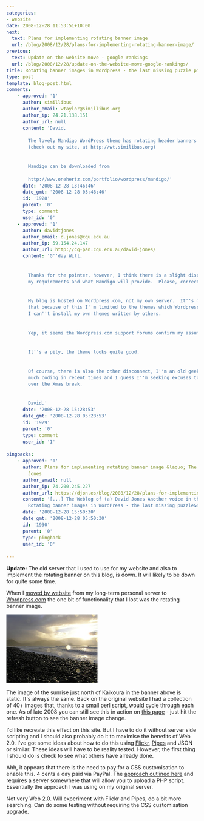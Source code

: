 ```yaml
---
categories:
- website
date: 2008-12-28 11:53:51+10:00
next:
  text: Plans for implementing rotating banner image
  url: /blog/2008/12/28/plans-for-implementing-rotating-banner-image/
previous:
  text: Update on the website move - google rankings
  url: /blog/2008/12/28/update-on-the-website-move-google-rankings/
title: Rotating banner images in Wordpress - the last missing puzzle piece
type: post
template: blog-post.html
comments:
    - approved: '1'
      author: simillibus
      author_email: wtaylor@simillibus.org
      author_ip: 24.21.138.151
      author_url: null
      content: 'David,
    
        The lovely Mandigo WordPress theme has rotating header banners as a built-in feature
        (check out my site, at http://wt.similibus.org)
    
    
        Mandigo can be downloaded from
    
        http://www.onehertz.com/portfolio/wordpress/mandigo/'
      date: '2008-12-28 13:46:46'
      date_gmt: '2008-12-28 03:46:46'
      id: '1928'
      parent: '0'
      type: comment
      user_id: '0'
    - approved: '1'
      author: davidtjones
      author_email: d.jones@cqu.edu.au
      author_ip: 59.154.24.147
      author_url: http://cq-pan.cqu.edu.au/david-jones/
      content: 'G''day Will,
    
    
        Thanks for the pointer, however, I think there is a slight disconnect between
        my requirements and what Mandigo will provide.  Please, correct me if I''m wrong.
    
    
        My blog is hosted on Wordpress.com, not my own server.  It''s my understanding
        that because of this I''m limited to the themes which Wordpress.com provide.  i.e.
        I can''t install my own themes written by others.
    
    
        Yep, it seems the Wordpress.com support forums confirm my assumption.
    
    
        It''s a pity, the theme looks quite good.
    
    
        Of course, there is also the other disconnect, I''m an old geek who hasn''t done
        much coding in recent times and I guess I''m seeking excuses to waste some time
        over the Xmas break.
    
    
        David.'
      date: '2008-12-28 15:28:53'
      date_gmt: '2008-12-28 05:28:53'
      id: '1929'
      parent: '0'
      type: comment
      user_id: '1'
    
pingbacks:
    - approved: '1'
      author: Plans for implementing rotating banner image &laquo; The Weblog of (a) David
        Jones
      author_email: null
      author_ip: 74.200.245.227
      author_url: https://djon.es/blog/2008/12/28/plans-for-implementing-rotating-banner-image/
      content: '[...] The Weblog of (a) David Jones Another voice in the blogosphere    &laquo;
        Rotating banner images in WordPress - the last missing puzzle&nbsp;piece [...]'
      date: '2008-12-28 15:50:30'
      date_gmt: '2008-12-28 05:50:30'
      id: '1930'
      parent: '0'
      type: pingback
      user_id: '0'
    
---
```

**Update:** The old server that I used to use for my website and also to implement the rotating banner on this blog, is down. It will likely to be down for quite some time.

When I [moved by website](/blog/2008/10/16/the-great-website-move-of-2008/) from my long-term personal server to [Wordpress.com](http://wordpress.com/) the one bit of functionality that I lost was the rotating banner image.

[![Kaikoura Ocean Range Sunrise](images/175187603_d3b17a5487_m.jpg)](http://www.flickr.com/photos/david_jones/175187603/ "Kaikoura Ocean Range Sunrise by David T Jones, on Flickr")

The image of the sunrise just north of Kaikoura in the banner above is static. It's always the same. Back on the original website I had a collection of 40+ images that, thanks to a small perl script, would cycle through each one. As of late 2008 you can still see this in action on [this page](http://cq-pan.cqu.edu.au/david-jones/Reading/) - just hit the refresh button to see the banner image change.

I'd like recreate this effect on this site. But I have to do it without server side scripting and I should also probably do it to maximise the benefits of Web 2.0. I've got some ideas about how to do this using [Flickr](http://flickr.com/), [Pipes](http://pipes.yahoo.com/) and JSON or similar. These ideas will have to be reality tested. However, the first thing I should do is check to see what others have already done.

Ahh, it appears that there is the need to pay for a CSS customisation to enable this. 4 cents a day paid via PayPal. The [approach outlined here](http://en.forums.wordpress.com/topic/random-image-header-tutorial?replies=22#post-36298) and requires a server somewhere that will allow you to upload a PHP script. Essentially the approach I was using on my original server.

Not very Web 2.0. Will experiment with Flickr and Pipes, do a bit more searching. Can do some testing without requiring the CSS customisation upgrade.